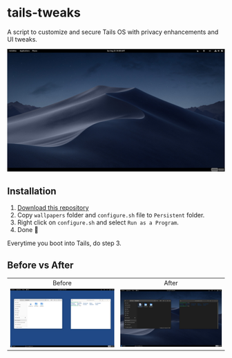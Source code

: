 # tails-tweaks

A script to customize and secure Tails OS with privacy enhancements and UI tweaks.

![](https://raw.githubusercontent.com/Tetrax-10/tails-tweaks/main/assets/showcase.jpg)

## Installation

1. [Download this repository](https://github.com/Tetrax-10/tails-tweaks/archive/refs/heads/main.zip)
2. Copy `wallpapers` folder and `configure.sh` file to `Persistent` folder.
3. Right click on `configure.sh` and select `Run as a Program`.
4. Done 🎉

Everytime you boot into Tails, do step 3.

## Before vs After

<table>
  <tr align="center">
    <td>Before</td>
    <td>After</td>
  </tr>
  <tr align="center">
    <td><img src="https://raw.githubusercontent.com/Tetrax-10/tails-tweaks/main/assets/before.jpg" style="width: 400px;"></td>
    <td><img src="https://raw.githubusercontent.com/Tetrax-10/tails-tweaks/main/assets/after.jpg" style="width: 400px;"></td>
  </tr>
</table>
